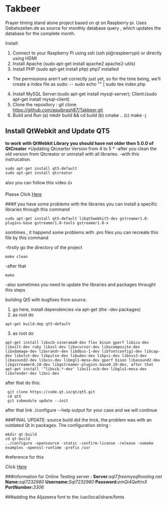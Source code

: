# Takbeer
Prayer timing stand alone project based on qt on Raspberry pi. Uses Gebetszeiten.de as source for monthly database query , which updates the database for the complete month. 

Install:
1. Connect to your Raspberry Pi using ssh (ssh pi@raspberrypi) or directly using HDMI
2. Install Apache (sudo apt-get install apache2 apache2-utils)
3. Install PHP (sudo apt-get install php) php7 installed
- The permissions aren’t set correctly just yet, so for the time being, we’ll create a index file as sudo:
    --  sudo echo "<?php phpinfo(); ?>" | sudo tee index.php
4. Install MySQL Server:(sudo apt-get install mysql-server); Client:(sudo apt-get install mysql-client)
5. Clone the repository : git clone https://github.com/aquibrash87/Takbeer.git
6. Build and Run (a) mkdir build && cd build (b) cmake .. (c) make -j
## Install QtWebkit and Update QT5 
**to work with QtWebkit Library you should have not older then 5.0.0 of QtCreator**
*Updating Qtceartor Version from 4 to 5 *
-after you clean the old version from Qtcreator or uninstall with all libraries.
-with this instrucation.
~~~
sudo apt-get install qt5-default
sudo apt-get install qtcreator 
~~~
also you can follow this video :+1:

Plaese Click [Here](https://www.youtube.com/watch?v=C_uOybXbDYI&feature=youtu.be)

###if you have some problems with the libraries you can install a specific libraries through this command
~~~
sudo apt-get install qt5-default libqt5webkit5-dev gstreamer1.0-plugins-base gstreamer1.0-tools gstreamer1.0-x
~~~
somtimes , it happend some problems with .pro files you can recreate this file
by this command 

-firstly go the directory of the project
~~~
make clean 
~~~
-after that
~~~
make
~~~
-also sometimes you need to update the libraries and packages 
throught this steps

building Qt5 with bugfixes from source.

1. go here, install dependencies via apt-get (the -dev packages)
2. as root do 
~~~
apt-get build-dep qt5-default
~~~
3. as root do 
~~~
apt-get install libxcb-xinerama0-dev flex bison gperf libicu-dev libxslt-dev ruby libssl-dev libxcursor-dev libxcomposite-dev libxdamage-dev libxrandr-dev libdbus-1-dev libfontconfig1-dev libcap-dev libxtst-dev libpulse-dev libudev-dev libpci-dev libnss3-dev libasound2-dev libxss-dev libegl1-mesa-dev gperf bison libasound2-dev libgstreamer0.10-dev libgstreamer-plugins-base0.10-dev, after that apt-get install '^libxcb.*-dev' libx11-xcb-dev libglu1-mesa-dev libxrender-dev libxi-dev
~~~
after that do this:
~~~
 git clone https://code.qt.io/qt/qt5.git
 cd qt5
 git submodule update --init
~~~ 
after that link ./configure --help output for your case and we will continue

###FINAL UPDATE: source build did the trick, the problem was with an outdated Qt in packages. The configuration string :
~~~
mkdir qt-build
cd qt-build
../configure -opensource -static -confirm-license -release -nomake examples -openssl-runtime -prefix /usr
~~~
#reference for this 

Click [Here](https://raspberrypi.stackexchange.com/questions/61078/qt-applications-dont-work-due-to-libegl/61086)

###information for Online Testing server :
**Server:**_sql7.freemysqlhosting.net_
**Name:**_sql7232980_
**Username:**_Sql7232980_
**Password:**_emQi4QeKmX_
**PortNumber:**_3306_

###adding the Aljazeera font to the /usr/local/share/fonts





